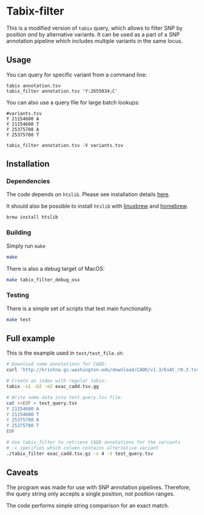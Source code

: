 # Tabix-filter

This is a modified version of `tabix` query, which allows to filter SNP by position _and_ by alternative variants.
It can be used as a part of a SNP annotation pipeline which includes multiple variants in the same locus.

## Usage

You can query for specific variant from a command line:

```
tabix annotation.tsv
tabix_filter annotation.tsv 'Y:2655034;C'
```

You can also use a query file for large batch lookups:

```
#variants.tsv
Y 21154600 A
Y 21154600 T
Y 25375708 A
Y 25375708 T
```

```
tabix_filter annotation.tsv -V variants.tsv
```

## Installation

### Dependencies

The code depends on `htslib`.
Please see installation details [here](https://github.com/samtools/htslib).

It should also be possible to install `htslib` with [linuxbrew](http://linuxbrew.sh/) and [homebrew](http://brew.sh/).

```
brew install htslib
```

### Building

Simply run `make`

```bash
make
```

There is also a debug target of MacOS:

```bash
make tabix_filter_debug_osx
```

### Testing

There is a simple set of scripts that test main functionality.

```bash
make test
```

## Full example

This is the example used in `test/test_file.sh`:

```bash
# Download some annotations for CADD:
curl 'http://krishna.gs.washington.edu/download/CADD/v1.3/ExAC_r0.3.tsv.gz' -o exac_cadd.tsv.gz

# Create an index with regular tabix:
tabix -s1 -b2 -e2 exac_cadd.tsv.gg

# Write some data into test_query.tsv file:
cat <<EOF > test_query.tsv
Y 21154600 A
Y 21154600 T
Y 25375708 A
Y 25375708 T
EOF

# Use tabix_filter to retrieve CADD annotations for the variants
# -v specifies which column contains alternative variant
./tabix_filter exac_cadd.tsv.gz -v 4 -V test_query.tsv
```

## Caveats

The program was made for use with SNP annotation pipelines.
Therefore, the query string only accepts a single position, not position ranges.

The code performs simple string comparison for an exact match.
